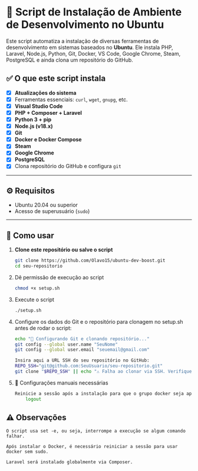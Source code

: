 # 🚀 Script de Instalação de Ambiente de Desenvolvimento no Ubuntu

Este script automatiza a instalação de diversas ferramentas de desenvolvimento em sistemas baseados no **Ubuntu**. Ele instala PHP, Laravel, Node.js, Python, Git, Docker, VS Code, Google Chrome, Steam, PostgreSQL e ainda clona um repositório do GitHub.

## ✅ O que este script instala

- [x] **Atualizações do sistema**
- [x] Ferramentas essenciais: `curl`, `wget`, `gnupg`, etc.
- [x] **Visual Studio Code**
- [x] **PHP + Composer + Laravel**
- [x] **Python 3 + pip**
- [x] **Node.js (v18.x)**
- [x] **Git**
- [x] **Docker e Docker Compose**
- [x] **Steam**
- [x] **Google Chrome**
- [x] **PostgreSQL**
- [x] Clona repositório do GitHub e configura `git`

---

## ⚙️ Requisitos

- Ubuntu 20.04 ou superior
- Acesso de superusuário (`sudo`)

---

## 🧰 Como usar

1. **Clone este repositório ou salve o script**

   ```bash
   git clone https://github.com/Olavo15/ubuntu-dev-boost.git
   cd seu-repositorio

2. Dê permissão de execução ao script

    ```bash
    chmod +x setup.sh
3. Execute o script
    ```bash 
    ./setup.sh
4. Configure os dados do Git e o repositório para clonagem no setup.sh antes de rodar o script:
    ```bash
    echo "📁 Configurando Git e clonando repositório..."
    git config --global user.name "SeuNome"
    git config --global user.email "seuemail@gmail.com"

    Insira aqui a URL SSH do seu repositório no GitHub:
    REPO_SSH="git@github.com:SeuUsuario/seu-repositorio.git"
    git clone "$REPO_SSH" || echo "⚠️ Falha ao clonar via SSH. Verifique se a chave foi adicionada ao GitHub."

5. 📝 Configurações manuais necessárias
    ```bash
    Reinicie a sessão após a instalação para que o grupo docker seja aplicado corretamente:
        logout
## ⚠️ Observações

    O script usa set -e, ou seja, interrompe a execução se algum comando falhar.

    Após instalar o Docker, é necessário reiniciar a sessão para usar docker sem sudo.

    Laravel será instalado globalmente via Composer.